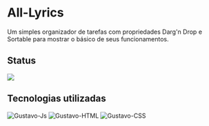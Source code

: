 # All-Lyrics

Um simples organizador de tarefas com propriedades Darg'n Drop e Sortable para mostrar o básico de seus funcionamentos.

## Status

<p>
<img src="https://img.shields.io/static/v1?label=STATUS&message=EM%20%20CONSTRU%C3%87%C3%83O&color=green&style=for-the-badge"/>
</p>

## Tecnologias utilizadas

<div style="display: inline_block">
  <img align="center" alt="Gustavo-Js"  src="https://img.shields.io/badge/JavaScript-323330?style=for-the-badge&logo=javascript&logoColor=F7DF1E">
  <img align="center" alt="Gustavo-HTML"  src="https://img.shields.io/badge/HTML5-E34F26?style=for-the-badge&logo=html5&logoColor=white">
  <img align="center" alt="Gustavo-CSS" src="https://img.shields.io/badge/CSS3-1572B6?style=for-the-badge&logo=css3&logoColor=white">
</div>
